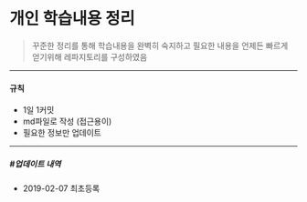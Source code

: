 # 개인 학습내용 정리
> 꾸준한 정리를 통해 학습내용을 완벽히 숙지하고 필요한 내용을 언제든 빠르게 얻기위해 레파지토리를 구성하였음
---
#### 규칙
 - 1일 1커밋
 - md파일로 작성 (접근용이)
 - 필요한 정보만 업데이트

---
##### #업데이트 내역
 - 2019-02-07 최초등록
